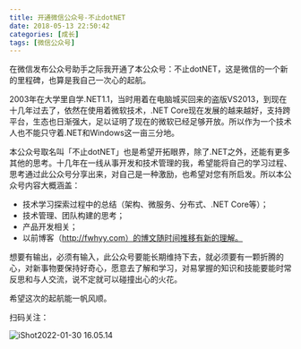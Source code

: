 ```yaml
---
title: 开通微信公众号-不止dotNET
date: 2018-05-13 22:50:42
categories: [成长]
tags: [微信公众号]
---
```


在微信发布公众号助手之际我开通了本公众号：不止dotNET，这是微信的一个新的里程碑，也算是我自己一次心的起航。

<!--more-->

2003年在大学里自学.NET1.1，当时用着在电脑城买回来的盗版VS2013，到现在十几年过去了，依然在使用着微软技术，.NET Core现在发展的越来越好，支持跨平台，生态也日渐强大，足以证明了现在的微软已经足够开放。所以作为一个技术人也不能只守着.NET和Windows这一亩三分地。

本公众号取名叫「不止dotNET」也是希望开拓眼界，除了.NET之外，还能有更多其他的思考。十几年在一线从事开发和技术管理的我，希望能将自己的学习过程、思考通过此公众号分享出来，对自己是一种激励，也希望对您有所启发。所以本公众号内容大概涵盖：

* 技术学习探索过程中的总结（架构、微服务、分布式、.NET Core等）；
* 技术管理、团队构建的思考；
* 产品开发相关；
* 以前博客（http://fwhyy.com）的博文随时间推移有新的理解。

想要有输出，必须有输入，此公众号要能长期维持下去，就必须要有一颗折腾的心，对新事物要保持好奇心，愿意去了解和学习，对易掌握的知识和技能要能时常反思和与人交流，说不定就可以碰撞出心的火花。

希望这次的起航能一帆风顺。

扫码关注：

![iShot2022-01-30 16.05.14](https://cdn.jsdelivr.net/gh/oec2003/hblog-images/img/202201301605715.jpg)
